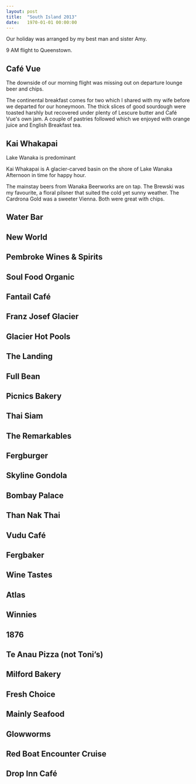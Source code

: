 ```yaml
---
layout: post
title:  "South Island 2013"
date:   1970-01-01 00:00:00
---
```


Our holiday was arranged by my best man and sister Amy.

9 AM flight to Queenstown.

## Café Vue

The downside of our morning flight was missing out on departure lounge beer and chips.

The continental breakfast comes for two which I shared with my wife before we departed for our honeymoon.
The thick slices of good sourdough were toasted harshly but recovered under plenty of Lescure butter and Café Vue's own jam.
A couple of pastries followed which we enjoyed with orange juice and English Breakfast tea.

## Kai Whakapai

Lake Wanaka is predominant

Kai Whakapai is
A glacier-carved basin on the shore of Lake Wanaka
Afternoon in time for happy hour.

The mainstay beers from Wanaka Beerworks are on tap.
The Brewski was my favourite, a floral pilsner that suited the cold yet sunny weather.
The Cardrona Gold was a sweeter Vienna.
Both were great with chips.

## Water Bar

## New World

## Pembroke Wines & Spirits

## Soul Food Organic

## Fantail Café

## Franz Josef Glacier

## Glacier Hot Pools

## The Landing

## Full Bean

## Picnics Bakery

## Thai Siam

## The Remarkables

## Fergburger

## Skyline Gondola

## Bombay Palace

## Than Nak Thai

## Vudu Café

## Fergbaker

## Wine Tastes

## Atlas

## Winnies

## 1876

## Te Anau Pizza (not Toni’s)

## Milford Bakery

## Fresh Choice

## Mainly Seafood

## Glowworms

## Red Boat Encounter Cruise

## Drop Inn Café
